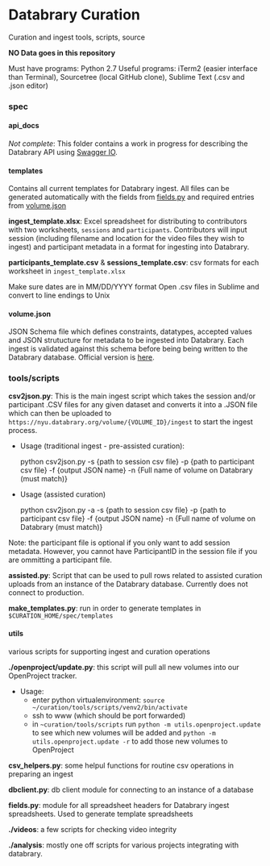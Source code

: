 Databrary Curation
==================

Curation and ingest tools, scripts, source

**NO Data goes in this repository**

Must have programs: Python 2.7
Useful programs: iTerm2 (easier interface than Terminal), Sourcetree (local GitHub clone), Sublime Text (.csv and .json editor)

### spec

#### api_docs

*Not complete*: This folder contains a work in progress for describing the Databrary API using [Swagger IO](http://swagger.io/). 

#### templates

Contains all current templates for Databrary ingest. All files can be generated automatically with the fields from [fields.py](https://raw.githubusercontent.com/databrary/curation/master/tools/scripts/utils/fields.py) and required entries from [volume.json]()

**ingest_template.xlsx**: Excel spreadsheet for distributing to contributors with two worksheets, `sessions` and `participants`. Contributors will input session (including filename and location for the video files they wish to ingest) and participant metadata in a format for ingesting into Databrary.

**participants_template.csv** & **sessions_template.csv**: csv formats for each worksheet in `ingest_template.xlsx`

Make sure dates are in MM/DD/YYYY format
Open .csv files in Sublime and convert to line endings to Unix

#### volume.json

JSON Schema file which defines constraints, datatypes, accepted values and JSON strutucture for metadata to be ingested into Databrary. Each ingest is validated against this schema before being being written to the Databrary database. Official version is [here](https://raw.githubusercontent.com/databrary/databrary/master/volume.json).

### tools/scripts

**csv2json.py**: This is the main ingest script which takes the session and/or participant .CSV files for any given dataset and converts it into a .JSON file which can then be uploaded to `https://nyu.databrary.org/volume/{VOLUME_ID}/ingest` to start the ingest process.

* Usage (traditional ingest - pre-assisted curation): 
    
    python csv2json.py -s {path to session csv file} -p {path to participant csv file} -f {output JSON name} -n {Full name of volume on Databrary (must match)}

* Usage (assisted curation)

    python csv2json.py -a -s {path to session csv file} -p {path to participant csv file} -f {output JSON name} -n {Full name of volume on Databrary (must match)}

Note: the participant file is optional if you only want to add session metadata. However, you cannot have ParticipantID in the session file if you are ommitting a participant file.

**assisted.py**: Script that can be used to pull rows related to assisted curation uploads from an instance of the Databrary database. Currently does not connect to production.

**make_templates.py**: run in order to generate templates in `$CURATION_HOME/spec/templates`

#### utils 

various scripts for supporting ingest and curation operations 

**./openproject/update.py**: this script will pull all new volumes into our OpenProject tracker.

* Usage: 
    - enter python virtualenvironment: `source ~/curation/tools/scripts/venv2/bin/activate`
    - ssh to www (which should be port forwarded)
    - in `~curation/tools/scripts` run `python -m utils.openproject.update` to see which new volumes will be added and `python -m utils.openproject.update -r` to add those new volumes to OpenProject


**csv_helpers.py**: some helpul functions for routine csv operations in preparing an ingest

**dbclient.py**: db client module for connecting to an instance of a database

**fields.py**: module for all spreadsheet headers for Databrary ingest spreadsheets. Used to generate template spreadsheets

**./videos**: a few scripts for checking video integrity

**./analysis**: mostly one off scripts for various projects integrating with databrary.
